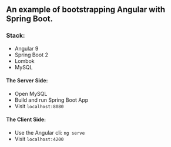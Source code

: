 ## An example of bootstrapping Angular with Spring Boot.



### Stack:

- Angular 9
- Spring Boot 2
- Lombok
- MySQL

#### The Server Side:

- Open MySQL
- Build and run Spring Boot App
- Visit `localhost:8080`

#### The Client Side:

- Use the Angular cli: `ng serve`
- Visit `localhost:4200`
